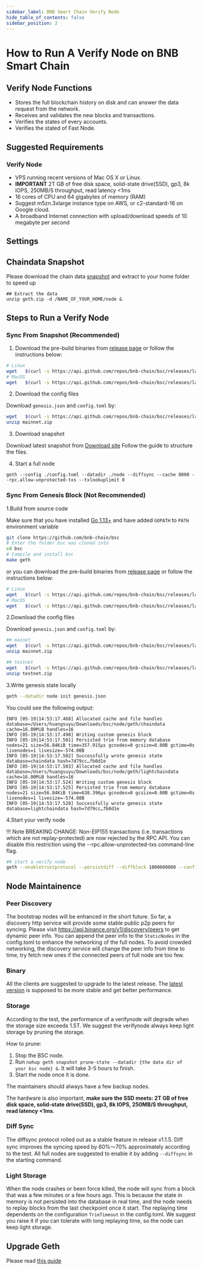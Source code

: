 ```yaml
---
sidebar_label: BNB Smart Chain Verify Node
hide_table_of_contents: false
sidebar_position: 2
---
```

# How to Run A Verify Node on BNB Smart Chain

## Verify Node Functions

* Stores the full blockchain history on disk and can answer the data request from the network.
* Receives and validates the new blocks and transactions.
* Verifies the states of every accounts.
* Verifies the stated of Fast Node.

## Suggested Requirements

### Verify Node
- VPS running recent versions of Mac OS X or Linux.
- **IMPORTANT** 2T GB of free disk space, solid-state drive(SSD), gp3, 8k IOPS, 250MB/S throughput, read latency <1ms
- 16 cores of CPU and 64 gigabytes of memory (RAM)
- Suggest m5zn.3xlarge instance type on AWS, or c2-standard-16 on Google cloud.
- A broadband Internet connection with upload/download speeds of 10 megabyte per second

## Settings

## Chaindata Snapshot

Please download the chain data [snapshot](./snapshot) and extract to your home folder to speed up

```
## Extract the data
unzip geth.zip -d /NAME_OF_YOUR_HOME/node &
```
## Steps to Run a Verify Node

### Sync From Snapshot (Recommended)

1. Download the pre-build binaries from [release page](https://github.com/bnb-chain/bsc/releases/latest) or follow the instructions below:

```bash
# Linux
wget   $(curl -s https://api.github.com/repos/bnb-chain/bsc/releases/latest |grep browser_ |grep geth_linux |cut -d\" -f4)
# MacOS
wget   $(curl -s https://api.github.com/repos/bnb-chain/bsc/releases/latest |grep browser_ |grep geth_mac |cut -d\" -f4)
```

2. Download the config files

Download `genesis.json` and `config.toml` by:

```bash
wget   $(curl -s https://api.github.com/repos/bnb-chain/bsc/releases/latest |grep browser_ |grep mainnet |cut -d\" -f4)
unzip mainnet.zip
```

3. Download snapshot

Download latest snapshot from [Download site](https://github.com/bnb-chain/bsc-snapshots)
Follow the guide to structure the files.

4. Start a full node
```
geth --config ./config.toml --datadir ./node --diffsync --cache 8000 --rpc.allow-unprotected-txs --txlookuplimit 0
```

### Sync From Genesis Block (Not Recommended)

1.Build from source code

Make sure that you have installed [Go 1.13+](https://golang.org/doc/install) and have added `GOPATH` to `PATH` environment variable

```bash
git clone https://github.com/bnb-chain/bsc
# Enter the folder bsc was cloned into
cd bsc
# Compile and install bsc
make geth
```

or you can download the pre-build binaries from [release page](https://github.com/bnb-chain/bsc/releases/latest) or follow the instructions below:

```bash
# Linux
wget   $(curl -s https://api.github.com/repos/bnb-chain/bsc/releases/latest |grep browser_ |grep geth_linux |cut -d\" -f4)
# MacOS
wget   $(curl -s https://api.github.com/repos/bnb-chain/bsc/releases/latest |grep browser_ |grep geth_mac |cut -d\" -f4)
```

2.Download the config files

Download `genesis.json` and `config.toml` by:

```bash
## mainet
wget   $(curl -s https://api.github.com/repos/bnb-chain/bsc/releases/latest |grep browser_ |grep mainnet |cut -d\" -f4)
unzip mainnet.zip

## testnet
wget   $(curl -s https://api.github.com/repos/bnb-chain/bsc/releases/latest |grep browser_ |grep testnet |cut -d\" -f4)
unzip testnet.zip
```

3.Write genesis state locally

```bash
geth --datadir node init genesis.json
```

You could see the following output:

```
INFO [05-19|14:53:17.468] Allocated cache and file handles         database=/Users/huangsuyu/Downloads/bsc/node/geth/chaindata cache=16.00MiB handles=16
INFO [05-19|14:53:17.498] Writing custom genesis block
INFO [05-19|14:53:17.501] Persisted trie from memory database      nodes=21 size=56.84KiB time=357.915µs gcnodes=0 gcsize=0.00B gctime=0s livenodes=1 livesize=-574.00B
INFO [05-19|14:53:17.502] Successfully wrote genesis state         database=chaindata hash=7d79cc…fb0d1e
INFO [05-19|14:53:17.503] Allocated cache and file handles         database=/Users/huangsuyu/Downloads/bsc/node/geth/lightchaindata cache=16.00MiB handles=16
INFO [05-19|14:53:17.524] Writing custom genesis block
INFO [05-19|14:53:17.525] Persisted trie from memory database      nodes=21 size=56.84KiB time=638.396µs gcnodes=0 gcsize=0.00B gctime=0s livenodes=1 livesize=-574.00B
INFO [05-19|14:53:17.528] Successfully wrote genesis state         database=lightchaindata hash=7d79cc…fb0d1e
```

4.Start your verify node


!!! Note
    BREAKING CHANGE: Non-EIP155 transactions (i.e. transactions which are not replay-protected) are now rejected by the RPC API. You can disable this restriction using the --rpc.allow-unprotected-txs command-line flag.

```bash
## start a verify node
geth --enabletrustprotocol --persistdiff --diffblock 1000000000 --config ./config.toml --datadir ./node --cache 8000 --rpc.allow-unprotected-txs --txlookuplimit 0
```

## Node Maintainence

### Peer Discovery
The bootstrap nodes will be enhanced in the short future. So far, a discovery http service will provide some stable public p2p peers for syncing. Please visit https://api.binance.org/v1/discovery/peers to get dynamic peer info. You can append the peer info to the `StaticNodes` in the config.toml to enhance the networking of the full nodes. To avoid crowded networking, the discovery service will change the peer info from time to time, try fetch new ones if the connected peers of full node are too few.

### Binary
All the clients are suggested to upgrade to the latest release. The [latest version](https://github.com/bnb-chain/bsc/releases/latest) is supposed to be more stable and get better performance.

### Storage
According to the test, the performance of a verifynode will degrade when the storage size exceeds 1.5T. We suggest the verifynode always keep light storage by pruning the storage. 

How to prune:

1. Stop the BSC node.
2. Run `nohup geth snapshot prune-state --datadir {the data dir of your bsc node} &`. It will take 3-5 hours to finish.
3. Start the node once it is done.

The maintainers should always have a few backup nodes.

The hardware is also important, **make sure the SSD meets: 2T GB of free disk space, solid-state drive(SSD), gp3, 8k IOPS, 250MB/S throughput, read latency <1ms**.

### Diff Sync
The diffsync protocol rolled out as a stable feature in release v1.1.5. Diff sync improves the syncing speed by 60%～70% approximately according to the test. All full nodes are suggested to enable it by adding `--diffsync` in the starting command.  

### Light Storage
When the node crashes or been force killed, the node will sync from a block that was a few minutes or a few hours ago. This is because the state in memory is not persisted into the database in real time, and the node needs to replay blocks from the last checkpoint once it start. The replaying time dependents on the configuration `TrieTimeout` in the config.toml.  We suggest you raise it if you can tolerate with long replaying time, so the node can keep light storage.

## Upgrade Geth

Please read [this guide](./upgrade-fullnode.md)
